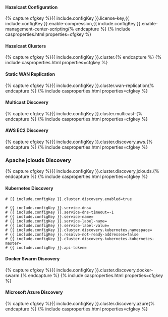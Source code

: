 #### Hazelcast Configuration

{% capture cfgkey %}{{ include.configKey }}.license-key,{{ include.configKey }}.enable-compression,{{ include.configKey }}.enable-management-center-scripting{% endcapture %}
{% include casproperties.html properties=cfgkey %}
   
#### Hazelcast Clusters

{% capture cfgkey %}{{ include.configKey }}.cluster.{% endcapture %}
{% include casproperties.html properties=cfgkey %}

#### Static WAN Replication

{% capture cfgkey %}{{ include.configKey }}.cluster.wan-replication{% endcapture %}
{% include casproperties.html properties=cfgkey %}

#### Multicast Discovery

{% capture cfgkey %}{{ include.configKey }}.cluster.multicast-{% endcapture %}
{% include casproperties.html properties=cfgkey %}

#### AWS EC2 Discovery

{% capture cfgkey %}{{ include.configKey }}.cluster.discovery.aws.{% endcapture %}
{% include casproperties.html properties=cfgkey %}

### Apache jclouds Discovery

{% capture cfgkey %}{{ include.configKey }}.cluster.discovery.jclouds.{% endcapture %}
{% include casproperties.html properties=cfgkey %}

#### Kubernetes Discovery

```properties
# {{ include.configKey }}.cluster.discovery.enabled=true

# {{ include.configKey }}.service-dns=
# {{ include.configKey }}.service-dns-timeout=-1
# {{ include.configKey }}.service-name=
# {{ include.configKey }}.service-label-name=
# {{ include.configKey }}.service-label-value=
# {{ include.configKey }}.cluster.discovery.kubernetes.namespace=
# {{ include.configKey }}.resolve-not-ready-addresses=false
# {{ include.configKey }}.cluster.discovery.kubernetes.kubernetes-master=
# {{ include.configKey }}.api-token=
```

#### Docker Swarm Discovery

{% capture cfgkey %}{{ include.configKey }}.cluster.discovery.docker-swarm.{% endcapture %}
{% include casproperties.html properties=cfgkey %}

#### Microsoft Azure Discovery

{% capture cfgkey %}{{ include.configKey }}.cluster.discovery.azure{% endcapture %}
{% include casproperties.html properties=cfgkey %}
